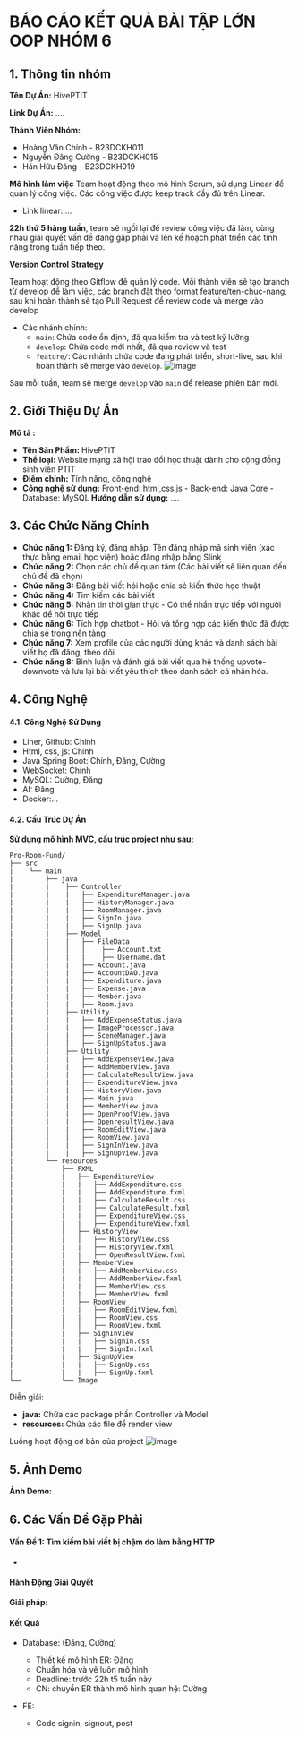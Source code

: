 # BÁO CÁO KẾT QUẢ BÀI TẬP LỚN OOP NHÓM 6
## 1. Thông tin nhóm
**Tên Dự Án:** HivePTIT

**Link Dự Án:** ....

**Thành Viên Nhóm:**
- Hoàng Văn Chính - B23DCKH011
- Nguyễn Đăng Cường - B23DCKH015
- Hán Hữu Đăng - B23DCKH019

**Mô hình làm việc**
Team hoạt động theo mô hình Scrum, sử dụng Linear để quản lý công việc. Các công việc được keep track đầy đủ trên Linear.

- Link linear: ...

**22h thứ 5 hàng tuần**, team sẽ ngồi lại để review công việc đã làm, cùng nhau giải quyết vấn đề đang gặp phải và lên kế hoạch phát triển các tính năng trong tuần tiếp theo.

**Version Control Strategy**

Team hoạt động theo Gitflow để quản lý code. Mỗi thành viên sẽ tạo branch từ develop để làm việc, các branch đặt theo format feature/ten-chuc-nang, sau khi hoàn thành sẽ tạo Pull Request để review code và merge vào develop

- Các nhánh chính:
  + `main`: Chứa code ổn định, đã qua kiểm tra và test kỹ lưỡng
  + `develop`: Chứa code mới nhất, đã qua review và test
  + `feature/`: Các nhánh chứa code đang phát triển, short-live, sau khi hoàn thành sẽ merge vào `develop`.
  ![image]()

Sau mỗi tuần, team sẽ merge `develop` vào `main` để release phiên bản mới.

## 2. Giới Thiệu Dự Án
**Mô tả :** 
 - **Tên Sản Phẩm:** HivePTIT
- **Thể loại:** Website mạng xã hội trao đổi học thuật dành cho cộng đồng sinh viên PTIT
- **Điểm chính:** Tính năng, công nghệ
- **Công nghệ sử dụng:** Front-end: html,css,js - Back-end: Java Core - Database: MySQL
**Hướng dẫn sử dụng:** ....
## 3. Các Chức Năng Chính

- **Chức năng 1:** Đăng ký, đăng nhập. Tên đăng nhập mã sinh viên (xác thực bằng email học viện) hoặc đăng nhập bằng Slink
- **Chức năng 2:** Chọn các chủ đề quan tâm (Các bài viết sẽ liên quan đến chủ đề đã chọn)
- **Chức năng 3:** Đăng bài viết hỏi hoặc chia sẻ kiến thức học thuật
- **Chức năng 4:** Tìm kiếm các bài viết
- **Chức năng 5:** Nhắn tin thời gian thực - Có thể nhắn trực tiếp với người khác để hỏi trực tiếp
- **Chức năng 6:** Tích hợp chatbot - Hỏi và tổng hợp các kiến thức đã được chia sẻ trong nền tảng
- **Chức năng 7:** Xem profile của các người dùng khác và danh sách bài viết họ đã đăng, theo dõi
- **Chức năng 8:** Bình luận và đánh giá bài viết qua hệ thống upvote-downvote và lưu lại bài viết yêu thích theo danh sách cá nhân hóa.
## 4. Công Nghệ
#### 4.1. Công Nghệ Sử Dụng
- Liner, Github: Chính
- Html, css, js: Chính
- Java Spring Boot: Chính, Đăng, Cường
- WebSocket: Chính
- MySQL: Cường, Đăng
- AI: Đăng
- Docker:...
#### 4.2. Cấu Trúc Dự Án
**Sử dụng mô hình MVC, cấu trúc project như sau:** 
```
Pro-Room-Fund/
├── src
|    └── main
|        ├── java
|        |    ├── Controller
|        |    |   ├── ExpenditureManager.java
|        |    |   ├── HistoryManager.java
|        |    |   ├── RoomManager.java
|        |    |   ├── SignIn.java
|        |    |   ├── SignUp.java
|        |    ├── Model
|        |    |   ├── FileData
|        |    |   |    ├── Account.txt
|        |    |   |    ├── Username.dat
|        |    |   ├── Account.java
|        |    |   ├── AccountDAO.java
|        |    |   ├── Expenditure.java
|        |    |   ├── Expense.java
|        |    |   ├── Member.java
|        |    |   ├── Room.java
|        |    ├── Utility
|        |    |   ├── AddExpenseStatus.java
|        |    |   ├── ImageProcessor.java
|        |    |   ├── SceneManager.java
|        |    |   ├── SignUpStatus.java
|        |    ├── Utility
|        |    |   ├── AddExpenseView.java
|        |    |   ├── AddMemberView.java
|        |    |   ├── CalculateResultView.java
|        |    |   ├── ExpenditureView.java
|        |    |   ├── HistoryView.java
|        |    |   ├── Main.java
|        |    |   ├── MemberView.java
|        |    |   ├── OpenProofView.java
|        |    |   ├── OpenresultView.java
|        |    |   ├── RoomEditView.java
|        |    |   ├── RoomView.java
|        |    |   ├── SignInView.java
|        |    |   ├── SignUpView.java
|        └── resources
|            ├── FXML
|            |   ├── ExpenditureView
|            |   |   ├── AddExpenditure.css
|            |   |   ├── AddExpenditure.fxml
|            |   |   ├── CalculateResult.css
|            |   |   ├── CalculateResult.fxml
|            |   |   ├── ExpenditureView.css
|            |   |   ├── ExpenditureView.fxml
|            |   ├── HistoryView
|            |   |   ├── HistoryView.css
|            |   |   ├── HistoryView.fxml
|            |   |   ├── OpenResultView.fxml
|            |   ├── MemberView
|            |   |   ├── AddMemberView.css
|            |   |   ├── AddMemberView.fxml
|            |   |   ├── MemberView.css
|            |   |   ├── MemberView.fxml
|            |   ├── RoomView
|            |   |   ├── RoomEditView.fxml
|            |   |   ├── RoomView.css
|            |   |   ├── RoomView.fxml
|            |   ├── SignInView
|            |   |   ├── SignIn.css
|            |   |   ├── SignIn.fxml
|            |   ├── SignUpView
|            |   |   ├── SignUp.css
|            |   |   ├── SignUp.fxml
└──          └── Image
```

Diễn giải:

- **java:** Chứa các package phần Controller và Model
- **resources:** Chứa các file để render view

Luồng hoạt động cơ bản của project
![image]()


## 5. Ảnh Demo

**Ảnh Demo:**



## 6. Các Vấn Đề Gặp Phải

#### Vấn Đề 1: Tìm kiếm bài viết bị chậm do làm bằng HTTP
- 

#### Hành Động Giải Quyết 
**Giải pháp:** 

#### Kết Quả

* Database: (Đăng, Cường)
  * Thiết kế mô hình ER: Đăng
  * Chuẩn hóa và vẽ luôn mô hình
  * Deadline: trước 22h t5 tuần này
  * CN: chuyển ER thành mô hình quan hệ: Cường

* FE:
  * Code signin, signout, post